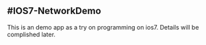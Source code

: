 #IOS7-NetworkDemo
---
This is an demo app as a try on programming on ios7.
Details will be complished later.
